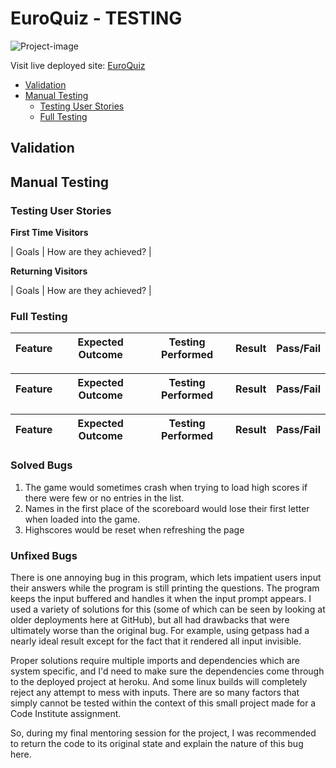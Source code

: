 # EuroQuiz - TESTING

![Project-image]()

Visit live deployed site: [EuroQuiz]()

* [Validation](#validator-testing)
* [Manual Testing](#manual-testing)
  * [Testing User Stories](#testing-user-stories)
  * [Full Testing](#full-testing)

## Validation



## Manual Testing

### Testing User Stories

__First Time Visitors__

| Goals | How are they achieved? |

__Returning Visitors__

|  Goals | How are they achieved? |

### Full Testing

| Feature | Expected Outcome | Testing Performed | Result | Pass/Fail |
| --- | --- | --- | --- | --- |

| Feature | Expected Outcome | Testing Performed | Result | Pass/Fail |
| --- | --- | --- | --- | --- |

| Feature | Expected Outcome | Testing Performed | Result | Pass/Fail |
| --- | --- | --- | --- | --- |

### Solved Bugs

1. The game would sometimes crash when trying to load high scores if there were few or no entries in the list.
2. Names in the first place of the scoreboard would lose their first letter when loaded into the game.
3. Highscores would be reset when refreshing the page

### Unfixed Bugs

There is one annoying bug in this program, which lets impatient users input their answers while the program is still printing the questions. The program keeps the input buffered and handles it when the input prompt appears. I used a variety of solutions for this (some of which can be seen by looking at older deployments here at GitHub), but all had drawbacks that were ultimately worse than the original bug. For example, using getpass had a nearly ideal result except for the fact that it rendered all input invisible.

Proper solutions require multiple imports and dependencies which are system specific, and I'd need to make sure the dependencies come through to the deployed project at heroku. And some linux builds will completely reject any attempt to mess with inputs. There are so many factors that simply cannot be tested within the context of this small project made for a Code Institute assignment.

So, during my final mentoring session for the project, I was recommended to return the code to its original state and explain the nature of this bug here.